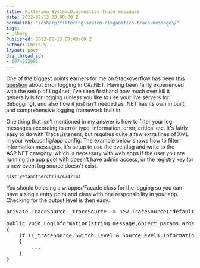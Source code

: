 ```yaml
---
title: Filtering System.Diagnostics Trace messages
date: 2012-02-13 00:00:00 Z
permalink: "/csharp/filtering-system-diagnostics-trace-messages/"
tags:
- csharp
Published: 2012-02-13 00:00:00 Z
author: Chris S
layout: post
dsq_thread_id:
- 1074352095
---
```


One of the biggest points earners for me on Stackoverflow has been [this question][1] about Error logging in C#/.NET. Having been fairly experienced with the setup of Log4net, I've seen firsthand how much over kill it generally is for logging (unless you like to use your live servers for debugging), and also how it just isn't needed as .NET has its own in built and comprehensive logging framework built in.

One thing that isn't mentioned in my answer is how to filter your log messages according to error type: information, error, critical etc. It's fairly easy to do with TraceListeners, but requires quite a few extra lines of XML in your web.config/app.config. The example below shows how to filter information messages, it's setup to use the eventlog and write to the ASP.NET category, which is necessary with web apps if the user you are running the app pool with doesn't have admin access, or the registry key for a new event log source doesn't exist.

`gist:yetanotherchris/4747141` 

<!--more-->

You should be using a wrapper/Façade class for the logging so you can have a single entry point and class with one responsibility in your app. Checking for the output level is then easy:

<pre>private TraceSource _traceSource  = new TraceSource("defaultSource");

public void LogInformation(string message,object params args)
{
	if ((_traceSource.Switch.Level & SourceLevels.Information) == SourceLevels.Information)
	{
		...
	}
}
</pre>

 [1]: http://stackoverflow.com/questions/147557/error-logging-in-c-sharp/148117